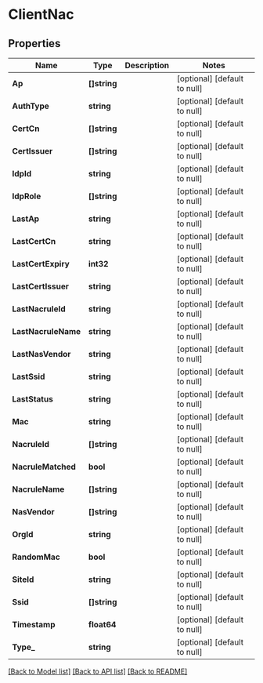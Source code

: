 # ClientNac

## Properties
Name | Type | Description | Notes
------------ | ------------- | ------------- | -------------
**Ap** | **[]string** |  | [optional] [default to null]
**AuthType** | **string** |  | [optional] [default to null]
**CertCn** | **[]string** |  | [optional] [default to null]
**CertIssuer** | **[]string** |  | [optional] [default to null]
**IdpId** | **string** |  | [optional] [default to null]
**IdpRole** | **[]string** |  | [optional] [default to null]
**LastAp** | **string** |  | [optional] [default to null]
**LastCertCn** | **string** |  | [optional] [default to null]
**LastCertExpiry** | **int32** |  | [optional] [default to null]
**LastCertIssuer** | **string** |  | [optional] [default to null]
**LastNacruleId** | **string** |  | [optional] [default to null]
**LastNacruleName** | **string** |  | [optional] [default to null]
**LastNasVendor** | **string** |  | [optional] [default to null]
**LastSsid** | **string** |  | [optional] [default to null]
**LastStatus** | **string** |  | [optional] [default to null]
**Mac** | **string** |  | [optional] [default to null]
**NacruleId** | **[]string** |  | [optional] [default to null]
**NacruleMatched** | **bool** |  | [optional] [default to null]
**NacruleName** | **[]string** |  | [optional] [default to null]
**NasVendor** | **[]string** |  | [optional] [default to null]
**OrgId** | **string** |  | [optional] [default to null]
**RandomMac** | **bool** |  | [optional] [default to null]
**SiteId** | **string** |  | [optional] [default to null]
**Ssid** | **[]string** |  | [optional] [default to null]
**Timestamp** | **float64** |  | [optional] [default to null]
**Type_** | **string** |  | [optional] [default to null]

[[Back to Model list]](../README.md#documentation-for-models) [[Back to API list]](../README.md#documentation-for-api-endpoints) [[Back to README]](../README.md)

